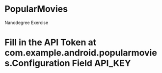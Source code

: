 # PopularMovies
Nanodegree Exercise

# Fill in the API Token at com.example.android.popularmovies.Configuration Field API_KEY
